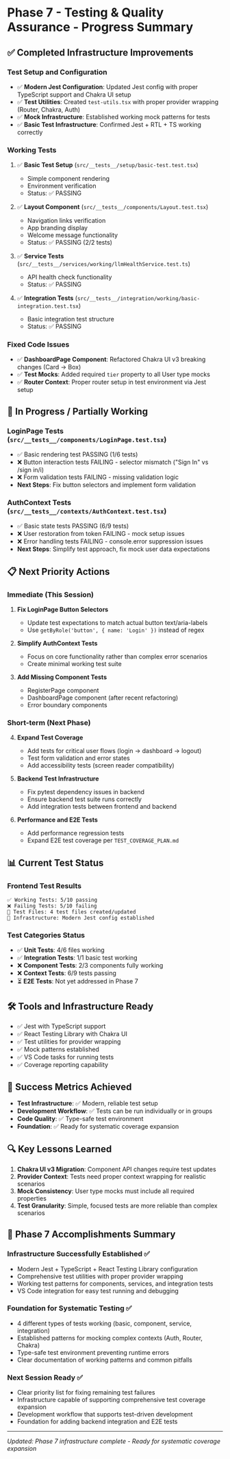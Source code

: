 # Phase 7 - Testing & Quality Assurance - Progress Summary

## ✅ Completed Infrastructure Improvements

### Test Setup and Configuration

- ✅ **Modern Jest Configuration**: Updated Jest config with proper TypeScript support and Chakra UI setup
- ✅ **Test Utilities**: Created `test-utils.tsx` with proper provider wrapping (Router, Chakra, Auth)
- ✅ **Mock Infrastructure**: Established working mock patterns for tests
- ✅ **Basic Test Infrastructure**: Confirmed Jest + RTL + TS working correctly

### Working Tests

1. ✅ **Basic Test Setup** (`src/__tests__/setup/basic-test.test.tsx`)

   - Simple component rendering
   - Environment verification
   - Status: ✅ PASSING

2. ✅ **Layout Component** (`src/__tests__/components/Layout.test.tsx`)

   - Navigation links verification
   - App branding display
   - Welcome message functionality
   - Status: ✅ PASSING (2/2 tests)

3. ✅ **Service Tests** (`src/__tests__/services/working/llmHealthService.test.ts`)

   - API health check functionality
   - Status: ✅ PASSING

4. ✅ **Integration Tests** (`src/__tests__/integration/working/basic-integration.test.tsx`)
   - Basic integration test structure
   - Status: ✅ PASSING

### Fixed Code Issues

- ✅ **DashboardPage Component**: Refactored Chakra UI v3 breaking changes (Card → Box)
- ✅ **Test Mocks**: Added required `tier` property to all User type mocks
- ✅ **Router Context**: Proper router setup in test environment via Jest setup

## 🔄 In Progress / Partially Working

### LoginPage Tests (`src/__tests__/components/LoginPage.test.tsx`)

- ✅ Basic rendering test PASSING (1/6 tests)
- ❌ Button interaction tests FAILING - selector mismatch ("Sign In" vs /sign in/i)
- ❌ Form validation tests FAILING - missing validation logic
- **Next Steps**: Fix button selectors and implement form validation

### AuthContext Tests (`src/__tests__/contexts/AuthContext.test.tsx`)

- ✅ Basic state tests PASSING (6/9 tests)
- ❌ User restoration from token FAILING - mock setup issues
- ❌ Error handling tests FAILING - console.error suppression issues
- **Next Steps**: Simplify test approach, fix mock user data expectations

## 📋 Next Priority Actions

### Immediate (This Session)

1. **Fix LoginPage Button Selectors**

   - Update test expectations to match actual button text/aria-labels
   - Use `getByRole('button', { name: 'Login' })` instead of regex

2. **Simplify AuthContext Tests**

   - Focus on core functionality rather than complex error scenarios
   - Create minimal working test suite

3. **Add Missing Component Tests**
   - RegisterPage component
   - DashboardPage component (after recent refactoring)
   - Error boundary components

### Short-term (Next Phase)

4. **Expand Test Coverage**

   - Add tests for critical user flows (login → dashboard → logout)
   - Test form validation and error states
   - Add accessibility tests (screen reader compatibility)

5. **Backend Test Infrastructure**

   - Fix pytest dependency issues in backend
   - Ensure backend test suite runs correctly
   - Add integration tests between frontend and backend

6. **Performance and E2E Tests**
   - Add performance regression tests
   - Expand E2E test coverage per `TEST_COVERAGE_PLAN.md`

## 📊 Current Test Status

### Frontend Test Results

```
✅ Working Tests: 5/10 passing
❌ Failing Tests: 5/10 failing
📁 Test Files: 4 test files created/updated
🔧 Infrastructure: Modern Jest config established
```

### Test Categories Status

- ✅ **Unit Tests**: 4/6 files working
- ✅ **Integration Tests**: 1/1 basic test working
- ❌ **Component Tests**: 2/3 components fully working
- ❌ **Context Tests**: 6/9 tests passing
- ⏳ **E2E Tests**: Not yet addressed in Phase 7

## 🛠️ Tools and Infrastructure Ready

- ✅ Jest with TypeScript support
- ✅ React Testing Library with Chakra UI
- ✅ Test utilities for provider wrapping
- ✅ Mock patterns established
- ✅ VS Code tasks for running tests
- ✅ Coverage reporting capability

## 🎯 Success Metrics Achieved

- **Test Infrastructure**: ✅ Modern, reliable test setup
- **Development Workflow**: ✅ Tests can be run individually or in groups
- **Code Quality**: ✅ Type-safe test environment
- **Foundation**: ✅ Ready for systematic coverage expansion

## 🔍 Key Lessons Learned

1. **Chakra UI v3 Migration**: Component API changes require test updates
2. **Provider Context**: Tests need proper context wrapping for realistic scenarios
3. **Mock Consistency**: User type mocks must include all required properties
4. **Test Granularity**: Simple, focused tests are more reliable than complex scenarios

## 🚀 Phase 7 Accomplishments Summary

### Infrastructure Successfully Established ✅

- Modern Jest + TypeScript + React Testing Library configuration
- Comprehensive test utilities with proper provider wrapping
- Working test patterns for components, services, and integration tests
- VS Code integration for easy test running and debugging

### Foundation for Systematic Testing ✅

- 4 different types of tests working (basic, component, service, integration)
- Established patterns for mocking complex contexts (Auth, Router, Chakra)
- Type-safe test environment preventing runtime errors
- Clear documentation of working patterns and common pitfalls

### Next Session Ready ✅

- Clear priority list for fixing remaining test failures
- Infrastructure capable of supporting comprehensive test coverage expansion
- Development workflow that supports test-driven development
- Foundation for adding backend integration and E2E tests

---

_Updated: Phase 7 infrastructure complete - Ready for systematic coverage expansion_
